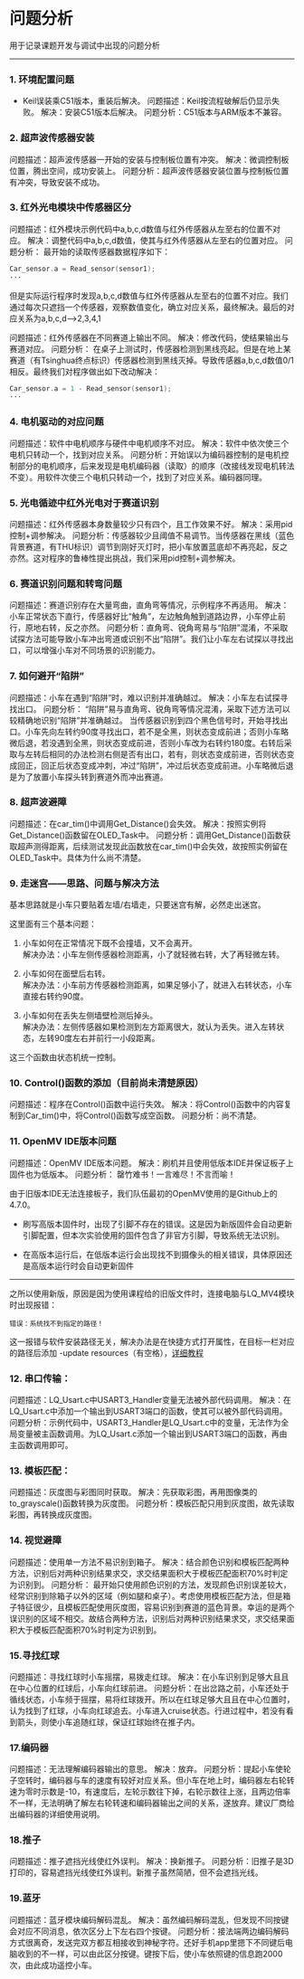 # 问题分析

用于记录课题开发与调试中出现的问题分析

---

### 1. 环境配置问题
- Keil误装乘C51版本，重装后解决。
问题描述：Keil按流程破解后仍显示失败。
解决：安装C51版本后解决。
问题分析：C51版本与ARM版本不兼容。

### 2. 超声波传感器安装
问题描述：超声波传感器一开始的安装与控制板位置有冲突。
解决：微调控制板位置，腾出空间，成功安装上。
问题分析：超声波传感器安装位置与控制板位置有冲突，导致安装不成功。

### 3. 红外光电模块中传感器区分
问题描述：红外模块示例代码中a,b,c,d数值与红外传感器从左至右的位置不对应。
解决：调整代码中a,b,c,d数值，使其与红外传感器从左至右的位置对应。
问题分析：
最开始的读取传感器数据程序如下：
```c
Car_sensor.a = Read_sensor(sensor1);
···
```
但是实际运行程序时发现a,b,c,d数值与红外传感器从左至右的位置不对应。我们通过每次只遮挡一个传感器，观察数值变化，确立对应关系，最终解决。最后的对应关系为a,b,c,d-->2,3,4,1


问题描述：红外传感器在不同赛道上输出不同。
解决：修改代码，使结果输出与赛道对应。
问题分析：
在桌子上测试时，传感器检测到黑线亮起。但是在地上某赛道（有Tsinghua终点标识）传感器检测到黑线灭掉。导致传感器a,b,c,d数值0/1相反。最终我们对程序做出如下改动解决：
```c
Car_sensor.a = 1 - Read_sensor(sensor1); 
···
```
### 4. 电机驱动的对应问题
问题描述：软件中电机顺序与硬件中电机顺序不对应。
解决：软件中依次使三个电机只转动一个，找到对应关系。
问题分析：开始误以为编码器控制的是电机控制部分的电机顺序，后来发现是电机编码器（读取）的顺序（改接线发现电机转法不变）。用软件次使三个电机只转动一个，找到了对应关系。编码器同理。

### 5. 光电循迹中红外光电对于赛道识别
问题描述：红外传感器本身数量较少只有四个，且工作效果不好。
解决：采用pid控制+调参解决。
问题分析：传感器较少且阈值不易调节。当传感器在黑线（蓝色背景赛道，有THU标识）调节到刚好灭灯时，把小车放置蓝底却不再亮起，反之亦然。这对程序的鲁棒性提出挑战，我们采用pid控制+调参解决。

### 6. 赛道识别问题和转弯问题
问题描述：赛道识别存在大量弯曲，直角弯等情况，示例程序不再适用。
解决：小车正常状态下直行，传感器好比“触角”，左边触角触到道路边界，小车停止前行，原地右转，反之亦然。
问题分析：直角弯、锐角弯易与“陷阱”混淆，不采取试探方法可能导致小车冲出弯道或识别不出“陷阱”。我们让小车左右试探以寻找出口，可以增强小车对不同场景的识别能力。

### 7. 如何避开“陷阱”
问题描述：小车在遇到“陷阱”时，难以识别并准确越过。
解决：小车左右试探寻找出口。
问题分析：
“陷阱”易与直角弯、锐角弯等情况混淆，采取下述方法可以较精确地识别“陷阱”并准确越过。
当传感器识别到四个黑色信号时，开始寻找出口。小车先向左转约90度寻找出口，若不是全黑，则状态变成前进；否则小车略微后退，若没遇到全黑，则状态变成前进，否则小车改为右转约180度。右转后采取与左转后相同的办法检测右侧是否有出口，若有，则状态变成前进，否则状态变成回正，回正后状态变成冲刺，冲过“陷阱”，冲过后状态变成前进。小车略微后退是为了放置小车探头转到赛道外而冲出赛道。

### 8. 超声波避障
问题描述：在car_tim()中调用Get_Distance()会失效。
解决：按照实例将Get_Distance()函数留在OLED_Task中。
问题分析：调用Get_Distance()函数获取超声测得距离，后续测试发现此函数放在car_tim()中会失效，故按照实例留在OLED_Task中。具体为什么尚不清楚。

### 9. 走迷宫——思路、问题与解决方法
基本思路就是小车只要贴着左墙/右墙走，只要迷宫有解，必然走出迷宫。

这里面有三个基本问题：

1. 小车如何在正常情况下既不会撞墙，又不会离开。<br>
解决办法：小车左侧传感器检测距离，小了就轻微右转，大了再轻微左转。

2. 小车如何在面壁后右转。<br>
解决办法：小车前方传感器检测距离，如果足够小了，就进入右转状态，小车直接右转约90度。

3. 小车如何在丢失左侧墙壁检测后掉头。<br>
解决办法：左侧传感器如果检测到左方距离很大，就认为丢失。进入左转状态，左转90度左右并前行一小段距离。

这三个函数由状态机统一控制。

### 10. Control()函数的添加（目前尚未清楚原因）
问题描述：程序在Control()函数中运行失效。
解决：将Control()函数中的内容复制到Car_tim()中，将Control()函数写成空函数。
问题分析：尚不清楚。

### 11. OpenMV IDE版本问题
问题描述：OpenMV IDE版本问题。
解决：刷机并且使用低版本IDE并保证板子上固件也为低版本。
问题分析：
罄竹难书！一言难尽！不言而喻！

由于旧版本IDE无法连接板子，我们队伍最初的OpenMV使用的是Github上的4.7.0。

- 刷写高版本固件时，出现了引脚不存在的错误。这是因为新版固件会自动更新引脚配置，但本次实验使用的固件包含了非官方引脚，导致系统无法识别。

- 在高版本运行后，在低版本运行会出现找不到摄像头的相关错误，具体原因还是高版本运行时会自动更新固件

---
之所以使用新版，原因是因为使用课程给的旧版文件时，连接电脑与LQ_MV4模块时出现报错：
```
错误：系统找不到指定的路径！
```

这一报错与软件安装路径无关，解决办法是在快捷方式打开属性，在目标一栏对应的路径后添加 -update resources（有空格），[详细教程](https://blog.csdn.net/weixin_45479272/article/details/144615295?ops_request_misc=%257B%2522request%255Fid%2522%253A%2522602fee533f97966eac532088a73a2fb5%2522%252C%2522scm%2522%253A%252220140713.130102334..%2522%257D&request_id=602fee533f97966eac532088a73a2fb5&biz_id=0&utm_medium=distribute.pc_search_result.none-task-blog-2~all~sobaiduend~default-1-144615295-null-null.14)

### 12. 串口传输：
问题描述：LQ_Usart.c中USART3_Handler变量无法被外部代码调用。
解决：在LQ_Usart.c中添加一个输出到USART3端口的函数，使其可以被外部代码调用。
问题分析：示例代码中，USART3_Handler是LQ_Usart.c中的变量，无法作为全局变量被主函数调用。为LQ_Usart.c添加一个输出到USART3端口的函数，再由主函数调用即可。

### 13. 模板匹配：
问题描述：灰度图与彩图同时获取。
解决：先获取彩图，再用图像类的to_grayscale()函数转换为灰度图。
问题分析：模板匹配只用到灰度图，故先读取彩图，再转换成灰度图。


### 14. 视觉避障
问题描述：使用单一方法不易识别到箱子。
解决：结合颜色识别和模板匹配两种方法，识别后对两种识别结果求交，求交结果面积大于模板匹配面积70%时判定为识别到。
问题分析：
最开始只使用颜色识别的方法，发现颜色识别误差较大，经常识别到除箱子以外的区域（例如腿和桌子）。考虑使用模板匹配方法，但是箱子特征很少，且模板匹配使用灰度图，容易识别到赛道的蓝色背景。幸运的是两个误识别的区域不相交。故结合两种方法，识别后对两种识别结果求交，求交结果面积大于模板匹配面积70%时判定为识别到。

### 15.寻找红球
问题描述：寻找红球时小车摇摆，易拨走红球。
解决：在小车识别到足够大且且在中心位置的红球后，小车向红球前进。
问题分析：在出岔路之前，小车还处于循线状态，小车频于摇摆，易将红球拨开。所以在红球足够大且且在中心位置时，认为找到了红球，小车向红球追去。小车进入cruise状态。行进过程中，若没有看到箭头，则使小车追随红球，保证红球始终在推子内。

### 17.编码器
问题描述：无法理解编码器输出的意思。
解决：放弃。
问题分析：提起小车使轮子空转时，编码器与车的速度有较好对应关系。但小车在地上时，编码器左右轮转速为零时示数是-10，有速度后，左轮示数往下掉，右轮示数往上涨，且两边倍率不一样，无法明确了解左右轮转速和编码器输出之间的关系，遂放弃。建议厂商给出编码器的详细使用说明。

### 18.推子
问题描述：推子遮挡光线使红外误判。
解决：换新推子。
问题分析：旧推子是3D打印的，容易遮挡光线使红外误判。新推子虽然简陋，但不会遮挡光线。

### 19.蓝牙
问题描述：蓝牙模块编码解码混乱。
解决：虽然编码解码混乱，但发现不同按键会对应不同消息，依次区分上下左右四个按键。
问题分析：接法端两边编码解码方式很离奇，发送完双方都互相接收到神秘字符。还好手机app里摁下不同键后电脑收到的不一样，可以由此区分按键。键按下后，使小车依照键的信息跑2000次，由此成功遥控小车。